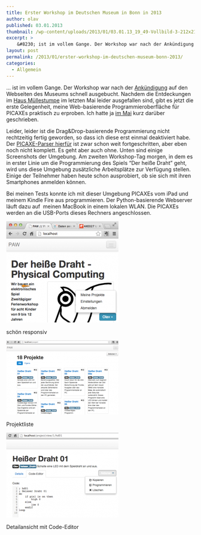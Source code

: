 ```yaml
---
title: Erster Workshop im Deutschen Museum in Bonn in 2013
author: olav
published: 03.01.2013
thumbnail: /wp-content/uploads/2013/01/03.01.13_19_49-Vollbild-3-212x212.png
excerpt: >
    &#8230; ist im vollem Gange. Der Workshop war nach der Ankündigung auf den Webseiten des Museums schnell ausgebucht. Nachdem die Entdeckungen im Haus Müllestumpe im letzten Mai leider ausgefallen sind, gibt es jetzt die erste Gelegenheit, meine Web-basierende Programmieroberfläche für PICAXEs praktisch zu erproben. Ich hatte ja im Mai kurz darüber geschrieben.
layout: post
permalink: /2013/01/erster-workshop-im-deutschen-museum-bonn-2013/
categories:
  - Allgemein
---
```

&#8230; ist im vollem Gange. Der Workshop war nach der [Ankündigung][1] auf den Webseiten des Museums schnell ausgebucht. Nachdem die Entdeckungen im [Haus Müllestumpe][2] im letzten Mai leider ausgefallen sind, gibt es jetzt die erste Gelegenheit, meine Web-basierende Programmieroberfläche für PICAXEs praktisch zu erproben. Ich hatte ja [im Mai][3] kurz darüber geschrieben.

Leider, leider ist die Drag&Drop-basierende Programmierung nicht rechtzeitig fertig geworden, so dass ich diese erst einmal deaktiviert habe. Der [PICAXE-Parser hierfür][4] ist zwar schon weit fortgeschritten, aber eben noch nicht komplett. Es geht aber auch ohne. Unten sind einige Screenshots der Umgebung. Am zweiten Workshop-Tag morgen, in dem es in erster Linie um die Programmierung des Spiels &#8220;Der heiße Draht&#8221; geht, wird uns diese Umgebung zusätzliche Arbeitsplätze zur Verfügung stellen. Einige der Teilnehmer haben heute schon ausprobiert, ob sie sich mit ihren Smartphones anmelden können.

Bei meinen Tests konnte ich mit dieser Umgebung PICAXEs vom iPad und meinem Kindle Fire aus programmieren. Der Python-basierende Webserver läuft dazu auf  meinen MacBook in einem lokalen WLAN. Die PICAXEs werden an die USB-Ports dieses Rechners angeschlossen.

<div id="attachment_780" style="width: 310px" class="wp-caption alignnone">
  <a href="/2013/01/erster-workshop-im-deutschen-museum-bonn-2013/03-01-13_19_12-vollbild-3/" rel="attachment wp-att-780"><img class="size-medium wp-image-780" alt="Startseite von PAW" src="/wp-content/uploads/2013/01/03.01.13_19_12-Vollbild-3-300x270.png" width="300" height="270" /></a>

  <p class="wp-caption-text">
    schön responsiv
  </p>
</div>

<div id="attachment_781" style="width: 310px" class="wp-caption alignnone">
  <a href="/2013/01/erster-workshop-im-deutschen-museum-bonn-2013/03-01-13_19_48-bildschirmkopie/" rel="attachment wp-att-781"><img class="size-medium wp-image-781" alt="Projektliste" src="/wp-content/uploads/2013/01/03.01.13_19_48-Bildschirmkopie-300x198.png" width="300" height="198" /></a>

  <p class="wp-caption-text">
    Projektliste
  </p>
</div>

<div id="attachment_782" style="width: 310px" class="wp-caption alignnone">
  <a href="/2013/01/erster-workshop-im-deutschen-museum-bonn-2013/03-01-13_19_49-vollbild-3/" rel="attachment wp-att-782"><img class="size-medium wp-image-782" alt="Detailansicht mit Code-Editor" src="/wp-content/uploads/2013/01/03.01.13_19_49-Vollbild-3-300x226.png" width="300" height="226" /></a>

  <p class="wp-caption-text">
    Detailansicht mit Code-Editor
  </p>
</div>

&nbsp;

&nbsp;

 [1]: http://www.deutsches-museum.de/bonn/information/fuer-kinder-und-schulen/die-kleine-eule-pfiffikus/workshops/der-heisse-draht/
 [2]: http://muellestumpe.de/
 [3]: /2012/05/web-basierender-editor-fur-picaxe-programme/ "Ankündigung von PAW, der Web-basierenden Programmierumgebung für PICAXE"
 [4]: http://schettler.net/fossil/paw "OpenSource-Programmierumgebung für PICAXE, basierend auf den offiziellen PICAXE-Compilern"
